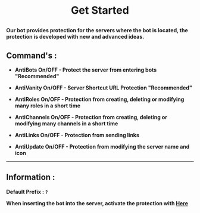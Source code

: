 # <p align='center'><b>Get Started</b></p>
<p align='center'>

**Our bot provides protection for the servers where the bot is located, the protection is developed with new and advanced ideas.**

</p>

## **Command's** :

- **AntiBots On/OFF - Protect the server from entering bots "Recommended"**

- **AntiVanity On/OFF - Server Shortcut URL Protection "Recommended"**

- **AntiRoles On/OFF - Protection from creating, deleting or modifying many roles in a short time**

- **AntiChannels On/OFF - Protection from creating, deleting or modifying many channels in a short time**

- **AntiLinks On/OFF - Protection from sending links**

- **AntiUpdate On/OFF - Protection from modifying the server name and icon**
****
## **Information :**

**Default Prefix : `?`**

**When inserting the bot into the server, activate the protection with [Here](https://github.com/1l2er/MEADME.md/blob/main/README.md#commands-)**
